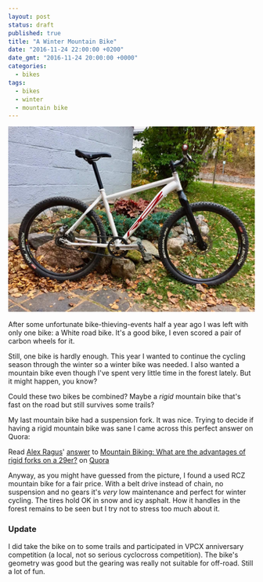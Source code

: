 ```yaml
---
layout: post
status: draft
published: true
title: "A Winter Mountain Bike"
date: "2016-11-24 22:00:00 +0200"
date_gmt: "2016-11-24 20:00:00 +0000"
categories:
  - bikes
tags:
  - bikes
  - winter
  - mountain bike
---
```


<p><img src="/images/2016/11/rcz-race-ra.jpg" alt="RCZ Race RA" width="686" /></p>

After some unfortunate bike-thieving-events half a year ago I was left with
only one bike: a White road bike. It's a good bike, I even scored a pair of
carbon wheels for it.

Still, one bike is hardly enough. This year I wanted to continue the cycling
season through the winter so a winter bike was needed. I also wanted a mountain
bike even though I've spent very little time in the forest lately. But it might
happen, you know?

Could these two bikes be combined? Maybe a _rigid_ mountain bike that's fast on
the road but still survives some trails?

My last mountain bike had a suspension fork. It was nice. Trying to decide if
having a rigid mountain bike was sane I came across this perfect answer on
Quora:

<p><span class="quora-content-embed" data-name="Mountain-Biking-What-are-the-advantages-of-rigid-forks-on-a-29er/answer/Alex-Ragus">
Read <a class="quora-content-link" data-width="559" load-full-answer="False" data-key="46de24bec7b5180dcbc861e8d94431e8" data-id="2253368" data-embed="zchtrap" href="https://www.quora.com/Mountain-Biking-What-are-the-advantages-of-rigid-forks-on-a-29er/answer/Alex-Ragus" data-type="answer" data-height="250">
  <a href="https://www.quora.com/Alex-Ragus">Alex Ragus</a>'
  <a href="/Mountain-Biking-What-are-the-advantages-of-rigid-forks-on-a-29er#ans2253368">answer</a> to
  <a href="/Mountain-Biking-What-are-the-advantages-of-rigid-forks-on-a-29er" ref="canonical">
  <span class="rendered_qtext">Mountain Biking: What are the advantages of rigid forks on a 29er?</span></a>
  on <a href="https://www.__nousername__.main.quora.com">Quora</a>
  <script type="text/javascript" src="https://www.quora.com/widgets/content"></script>
</span></p>

Anyway, as you might have guessed from the picture, I found a used RCZ mountain
bike for a fair price. With a belt drive instead of chain, no suspension and no
gears it's _very_ low maintenance and perfect for winter cycling. The tires
hold OK in snow and icy asphalt. How it handles in the forest remains to be
seen but I try not to stress too much about it.

### Update

I did take the bike on to some trails and participated in VPCX anniversary
competition (a local, not so serious cyclocross competition). The bike's
geometry was good but the gearing was really not suitable for off-road. Still a
lot of fun.
